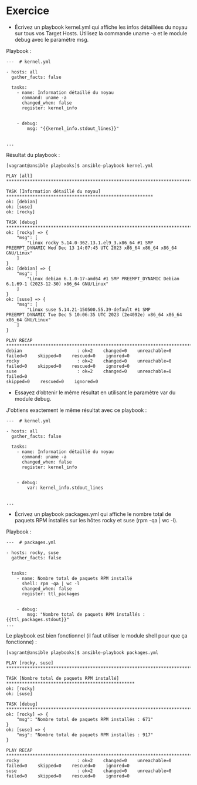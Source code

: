# Exercice

- Écrivez un playbook kernel.yml qui affiche les infos détaillées du noyau sur tous vos Target Hosts. Utilisez la commande uname -a et le module debug avec le paramètre msg.  

Playbook :
```
---  # kernel.yml

- hosts: all
  gather_facts: false

  tasks:
    - name: Information détaillé du noyau
      command: uname -a
      changed_when: false
      register: kernel_info


    - debug:
        msg: "{{kernel_info.stdout_lines}}"


...
```

Résultat du playbook : 
```
[vagrant@ansible playbooks]$ ansible-playbook kernel.yml

PLAY [all] **********************************************************************************

TASK [Information détaillé du noyau] ********************************************************
ok: [debian]
ok: [suse]
ok: [rocky]

TASK [debug] ********************************************************************************
ok: [rocky] => {
    "msg": [
        "Linux rocky 5.14.0-362.13.1.el9_3.x86_64 #1 SMP PREEMPT_DYNAMIC Wed Dec 13 14:07:45 UTC 2023 x86_64 x86_64 x86_64 GNU/Linux"
    ]
}
ok: [debian] => {
    "msg": [
        "Linux debian 6.1.0-17-amd64 #1 SMP PREEMPT_DYNAMIC Debian 6.1.69-1 (2023-12-30) x86_64 GNU/Linux"
    ]
}
ok: [suse] => {
    "msg": [
        "Linux suse 5.14.21-150500.55.39-default #1 SMP PREEMPT_DYNAMIC Tue Dec 5 10:06:35 UTC 2023 (2e4092e) x86_64 x86_64 x86_64 GNU/Linux"
    ]
}

PLAY RECAP **********************************************************************************
debian                     : ok=2    changed=0    unreachable=0    failed=0    skipped=0    rescued=0    ignored=0
rocky                      : ok=2    changed=0    unreachable=0    failed=0    skipped=0    rescued=0    ignored=0
suse                       : ok=2    changed=0    unreachable=0    failed=0
skipped=0    rescued=0    ignored=0
```


- Essayez d’obtenir le même résultat en utilisant le paramètre var du module debug.

J'obtiens exactement le même résultat avec ce playbook :
```
---  # kernel.yml

- hosts: all
  gather_facts: false

  tasks:
    - name: Information détaillé du noyau
      command: uname -a
      changed_when: false
      register: kernel_info


    - debug:
        var: kernel_info.stdout_lines


...
```


- Écrivez un playbook packages.yml qui affiche le nombre total de paquets RPM installés sur les hôtes rocky et suse (rpm -qa | wc -l).  

Playbook : 
```
---  # packages.yml

- hosts: rocky, suse
  gather_facts: false


  tasks:
    - name: Nombre total de paquets RPM installé
      shell: rpm -qa | wc -l
      changed_when: false
      register: ttl_packages


    - debug:
        msg: "Nombre total de paquets RPM installés : {{ttl_packages.stdout}}"
...
```

Le playbook est bien fonctionnel (il faut utiliser le module shell pour que ça
fonctionne) : 
```
[vagrant@ansible playbooks]$ ansible-playbook packages.yml 

PLAY [rocky, suse] **************************************************************************

TASK [Nombre total de paquets RPM installé] *************************************************
ok: [rocky]
ok: [suse]

TASK [debug] ********************************************************************************
ok: [rocky] => {
    "msg": "Nombre total de paquets RPM installés : 671"
}
ok: [suse] => {
    "msg": "Nombre total de paquets RPM installés : 917"
}

PLAY RECAP **********************************************************************************
rocky                      : ok=2    changed=0    unreachable=0    failed=0    skipped=0    rescued=0    ignored=0   
suse                       : ok=2    changed=0    unreachable=0    failed=0    skipped=0    rescued=0    ignored=0
```

